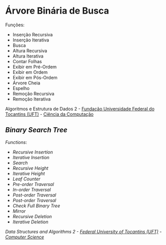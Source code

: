 # Árvore Binária de Busca
Funções:
* Inserção Recursiva
* Inserção Iterativa
* Busca
* Altura Recursiva
* Altura Iterativa
* Contar Folhas
* Exibir em Pré-Ordem
* Exibir em Ordem
* Exibir em Pós-Ordem
* Árvore Cheia
* Espelho
* Remoção Recursiva
* Remoção Iterativa

Algoritmos e Estrutura de Dados 2 - [Fundação Universidade Federal do Tocantins (UFT)](http://ww2.uft.edu.br "Página Inicial da UFT") - [Ciência da Computação](https://palmas.uft.edu.br/grad/ccomp/ "Página Inicial do curso de Ciência da Computação (UFT)")
## _Binary Search Tree_
_Functions_:
* _Recursive Insertion_
* _Iterative Insertion_
* _Search_
* _Recursive Height_
* _Iterative Height_
* _Leaf Counter_
* _Pre-order Traversal_
* _In-order Traversal_
* _Post-order Traversal_
* _Post-order Traversal_
* _Check Full Binary Tree_
* _Mirror_
* _Recursive Deletion_
* _Iterative Deletion_

_Data Structures and Algorithms 2 - [Federal University of Tocantins (UFT)](http://ww2.uft.edu.br "UFT's main page") - [Computer Science](https://palmas.uft.edu.br/grad/ccomp/ "Main page of the UFT's Computer Science site")_
